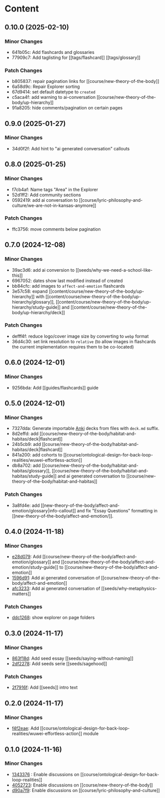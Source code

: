 # Content

## 0.10.0 (2025-02-10)

### Minor Changes

- 641b05c: Add flashcards and glossaries
- 77909c7: Add taglisting for [[tags/flashcard]] [[tags/glossary]]

### Patch Changes

- b805837: repair pagination links for [[course/new-theory-of-the-body]]
- 6a58d9c: Repair Explorer sorting
- 67d9414: set default datetype to `created`
- c5aca4f: add warning to ai-conversation [[course/new-theory-of-the-body/up-hierarchy]]
- 91a8205: hide comments/pagination on certain pages

## 0.9.0 (2025-01-27)

### Minor Changes

- 34d0f2f: Add hint to "ai generated conversation" callouts

## 0.8.0 (2025-01-25)

### Minor Changes

- f7cb4af: Name tags "Area" in the Explorer
- 52d1ff2: Add community sections
- 0592419: add ai conversation to [[course/lyric-philosophy-and-culture/we-are-not-in-kansas-anymore]]

### Patch Changes

- ffc3756: move comments below pagination

## 0.7.0 (2024-12-08)

### Minor Changes

- 39ac3d6: add ai conversion to [[seeds/why-we-need-a-school-like-this]]
- 6967052: dates show last modified instead of created
- bb84cfc: add images to `affect-and-emotion` flashcards
- 3e57c58: expand [[content/course/new-theory-of-the-body/up-hierarchy]] with [[content/course/new-theory-of-the-body/up-hierarchy/glossary]], [[content/course/new-theory-of-the-body/up-hierarchy/study-guide]] and [[content/course/new-theory-of-the-body/up-hierarchy/deck]]

### Patch Changes

- defff4f: reduce logo/cover image size by converting to `webp` format
- 36d4c30: set link resolution to `relative` (to allow images in flashcards the current implementation requires them to be co-located)

## 0.6.0 (2024-12-01)

### Minor Changes

- 9256bda: Add [[guides/flashcards]] guide

## 0.5.0 (2024-12-01)

### Minor Changes

- 7327dda: Generate importable [Anki](https://apps.ankiweb.net/) decks from files with `deck.md` suffix.
- 8d2effd: add [[course/new-theory-of-the-body/habitat-and-habitas/deck|flashcard]]
- 24b5cb9: add [[course/new-theory-of-the-body/habitat-and-habitas/deck|flashcard]]
- 841a200: add cohorts to [[course/ontological-design-for-back-loop-realities/wuwei-effortless-action]]
- db8a702: add [[course/new-theory-of-the-body/habitat-and-habitas/glossary]], [[course/new-theory-of-the-body/habitat-and-habitas/study-guide]] and ai generated conversation to [[course/new-theory-of-the-body/habitat-and-habitas]]

### Patch Changes

- 3a8fd4e: add [[new-theory-of-the-body/affect-and-emotion/glossary|info-callout]] and fix "Essay Questions" formatting in [[new-theory-of-the-body/affect-and-emotion/]].

## 0.4.0 (2024-11-18)

### Minor Changes

- [e28d079](https://github.com/thepopupschool/thepopupschool/commit/e28d079): Add [[course/new-theory-of-the-body/affect-and-emotion/glossary]] and [[course/new-theory-of-the-body/affect-and-emotion/study-guide]] to [[course/new-theory-of-the-body/affect-and-emotion]]
- [1596d91](https://github.com/thepopupschool/thepopupschool/commit/1596d91): Add ai generated conversation of [[course/new-theory-of-the-body/affect-and-emotion]]
- [afc3233](https://github.com/thepopupschool/thepopupschool/commit/afc3233): Add ai generated conversation of [[seeds/why-metaphysics-matters]]

### Patch Changes

- [ddc1268](https://github.com/thepopupschool/thepopupschool/commit/ddc1268): show explorer on page folders

## 0.3.0 (2024-11-17)

### Minor Changes

- [863f18d](https://github.com/thepopupschool/thepopupschool/commit/863f18d): Add seed essay [[seeds/saying-without-naming]]
- [2df2278](https://github.com/thepopupschool/thepopupschool/commit/2df2278): Add seeds serie [[seeds/sagehood]]

### Patch Changes

- [2f7916f](https://github.com/thepopupschool/thepopupschool/commit/2f7916f): Add [[seeds]] intro text

## 0.2.0 (2024-11-17)

### Minor Changes

- [f4f2eae](https://github.com/thepopupschool/thepopupschool/commit/f4f2eae): Add [[course/ontological-design-for-back-loop-realities/wuwei-effortless-action]] module

## 0.1.0 (2024-11-16)

### Minor Changes

- [1343376](https://github.com/thepopupschool/thepopupschool/commit/1343376) : Enable discussions on [[course/ontological-design-for-back-loop-realities]]
- [4052723](https://github.com/thepopupschool/thepopupschool/commit/4052723): Enable discussions on [[course/new-theory-of-the-body]]
- [d90a7f9](https://github.com/thepopupschool/thepopupschool/commit/d90a7f9): Enable discussions on [[course/lyric-philosophy-and-culture]]
